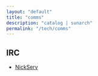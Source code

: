 ```yaml
---
layout: "default"
title: "comms"
description: "catalog | sunarch"
permalink: "/tech/comms"
---
```


## IRC

- [NickServ](irc-nickserv.md)
